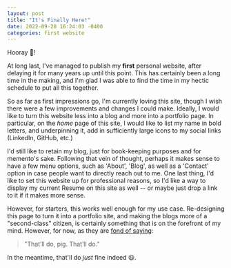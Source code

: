 ```yaml
---
layout: post
title: "It's Finally Here!"
date: 2022-09-28 16:24:03 -0400
categories: first website
---
```


Hooray 🎉!

At long last, I've managed to publish my **first** personal website, after delaying it for many years up until this point. This has certainly been a long time in the making, and I'm glad I was able to find the time in my hectic schedule to put all this together.

So as far as first impressions go, I'm currently loving this site, though I wish there were a few improvements and changes I could make. Ideally, I would like to turn this website less into a blog and more into a portfolio page. In particular, on the _home_ page
of this site, I would like to list my name in bold letters, and underpinning it, add in sufficiently large icons to my social links (LinkedIn, GitHub, etc.)

I'd still like to retain my blog, just for book-keeping purposes and for memento's sake. Following that vein of thought, perhaps it makes sense to have a few menu options, such as 'About', 'Blog', as well as a 'Contact' option in case people want to directly reach out to me. One last thing, I'd like to set this website up for professional reasons, so I'd like a way to display my current Resume on this site as well -- or maybe just drop a link to it if it makes more sense.

However, for starters, this works well enough for my use case. Re-designing this page to turn it into a portfolio site, and making the blogs more of a "second-class" citizen, is certainly something that is on the forefront of my mind. However, for now, as they are
[fond of saying]:

> "That’ll do, pig. That’ll do."

In the meantime, that'll do _just_ fine indeed 😃.

[fond of saying]: https://www.youtube.com/watch?v=rjQtzV9IZ0Q
